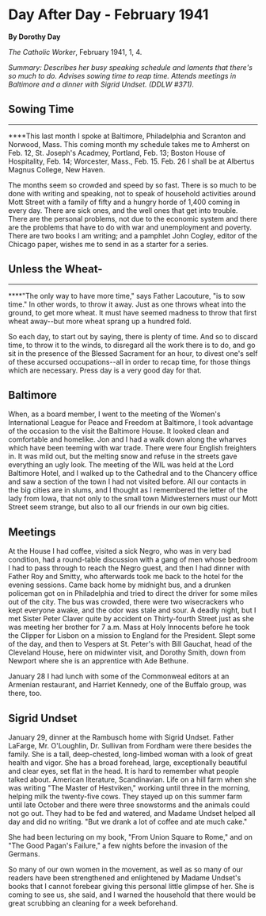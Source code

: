 Day After Day - February 1941
=============================

**By Dorothy Day**

*The Catholic Worker*, February 1941, 1, 4.

*Summary: Describes her busy speaking schedule and laments that there's
so much to do. Advises sowing time to reap time. Attends meetings in
Baltimore and a dinner with Sigrid Undset. (DDLW \#371).*

Sowing Time
-----------

****

****This last month I spoke at Baltimore, Philadelphia and Scranton and
Norwood, Mass. This coming month my schedule takes me to Amherst on Feb.
12, St. Joseph's Acadmey, Portland, Feb. 13; Boston House of
Hospitality, Feb. 14; Worcester, Mass., Feb. 15. Feb. 26 I shall be at
Albertus Magnus College, New Haven.

The months seem so crowded and speed by so fast. There is so much to be
done with writing and speaking, not to speak of household activities
around Mott Street with a family of fifty and a hungry horde of 1,400
coming in every day. There are sick ones, and the well ones that get
into trouble. There are the personal problems, not due to the economic
system and there are the problems that have to do with war and
unemployment and poverty. There are two books I am writing; and a
pamphlet John Cogley, editor of the Chicago paper, wishes me to send in
as a starter for a series.

Unless the Wheat-
-----------------

****

****"The only way to have more time," says Father Lacouture, "is to sow
time." In other words, to throw it away. Just as one throws wheat into
the ground, to get more wheat. It must have seemed madness to throw that
first wheat away--but more wheat sprang up a hundred fold.

So each day, to start out by saying, there is plenty of time. And so to
discard time, to throw it to the winds, to disregard all the work there
is to do, and go sit in the presence of the Blessed Sacrament for an
hour, to divest one's self of these accursed occupations--all in order
to recap time, for those things which are necessary. Press day is a very
good day for that.

Baltimore
---------

When, as a board member, I went to the meeting of the Women's
International League for Peace and Freedom at Baltimore, I took
advantage of the occasion to the visit the Baltimore House. It looked
clean and comfortable and homelike. Jon and I had a walk down along the
wharves which have been teeming with war trade. There were four English
freighters in. It was mild out, but the melting snow and refuse in the
streets gave everything an ugly look. The meeting of the WIL was held at
the Lord Baltimore Hotel, and I walked up to the Cathedral and to the
Chancery office and saw a section of the town I had not visited before.
All our contacts in the big cities are in slums, and I thought as I
remembered the letter of the lady from Iowa, that not only to the small
town Midwesterners must our Mott Street seem strange, but also to all
our friends in our own big cities.

Meetings
--------

At the House I had coffee, visited a sick Negro, who was in very bad
condition, had a round-table discussion with a gang of men whose bedroom
I had to pass through to reach the Negro guest, and then I had dinner
with Father Roy and Smitty, who afterwards took me back to the hotel for
the evening sessions. Came back home by midnight bus, and a drunken
policeman got on in Philadelphia and tried to direct the driver for some
miles out of the city. The bus was crowded, there were two wisecrackers
who kept everyone awake, and the odor was stale and sour. A deadly
night, but I met Sister Peter Claver quite by accident on Thirty-fourth
Street just as she was meeting her brother for 7 a.m. Mass at Holy
Innocents before he took the Clipper for Lisbon on a mission to England
for the President. Slept some of the day, and then to Vespers at St.
Peter's with Bill Gauchat, head of the Cleveland House, here on
midwinter visit, and Dorothy Smith, down from Newport where she is an
apprentice with Ade Bethune.

January 28 I had lunch with some of the Commonweal editors at an
Armenian restaurant, and Harriet Kennedy, one of the Buffalo group, was
there, too.

Sigrid Undset
-------------

January 29, dinner at the Rambusch home with Sigrid Undset. Father
LaFarge, Mr. O'Loughlin, Dr. Sullivan from Fordham were there besides
the family. She is a tall, deep-chested, long-limbed woman with a look
of great health and vigor. She has a broad forehead, large,
exceptionally beautiful and clear eyes, set flat in the head. It is hard
to remember what people talked about. American literature, Scandinavian.
Life on a hill farm when she was writing "The Master of Hestviken,"
working until three in the morning, helping milk the twenty-five cows.
They stayed up on this summer farm until late October and there were
three snowstorms and the animals could not go out. They had to be fed
and watered, and Madame Undset helped all day and did no writing. "But
we drank a lot of coffee and ate much cake."

She had been lecturing on my book, "From Union Square to Rome," and on
"The Good Pagan's Failure," a few nights before the invasion of the
Germans.

So many of our own women in the movement, as well as so many of our
readers have been strengthened and enlightened by Madame Undset's books
that I cannot forebear giving this personal little glimpse of her. She
is coming to see us, she said, and I warned the household that there
would be great scrubbing an cleaning for a week beforehand.
